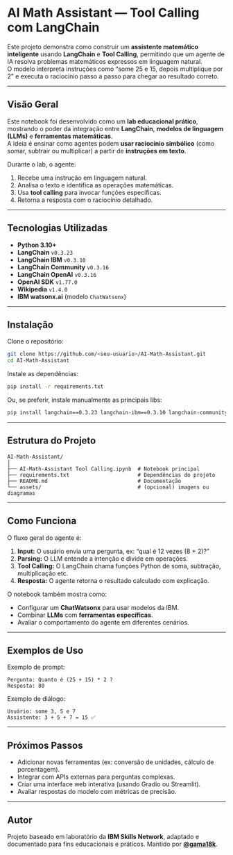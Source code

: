 
# AI Math Assistant — Tool Calling com LangChain

Este projeto demonstra como construir um **assistente matemático inteligente** usando **LangChain** e **Tool Calling**, permitindo que um agente de IA resolva problemas matemáticos expressos em linguagem natural.  
O modelo interpreta instruções como “some 25 e 15, depois multiplique por 2” e executa o raciocínio passo a passo para chegar ao resultado correto.

---

## Visão Geral

Este notebook foi desenvolvido como um **lab educacional prático**, mostrando o poder da integração entre **LangChain**, **modelos de linguagem (LLMs)** e **ferramentas matemáticas**.  
A ideia é ensinar como agentes podem **usar raciocínio simbólico** (como somar, subtrair ou multiplicar) a partir de **instruções em texto**.

Durante o lab, o agente:
1. Recebe uma instrução em linguagem natural.
2. Analisa o texto e identifica as operações matemáticas.
3. Usa **tool calling** para invocar funções específicas.
4. Retorna a resposta com o raciocínio detalhado.

---

## Tecnologias Utilizadas

- **Python 3.10+**
- **LangChain** `v0.3.23`
- **LangChain IBM** `v0.3.10`
- **LangChain Community** `v0.3.16`
- **LangChain OpenAI** `v0.3.16`
- **OpenAI SDK** `v1.77.0`
- **Wikipedia** `v1.4.0`
- **IBM watsonx.ai** (modelo `ChatWatsonx`)

---

## Instalação

Clone o repositório:

```bash
git clone https://github.com/<seu-usuario>/AI-Math-Assistant.git
cd AI-Math-Assistant
````

Instale as dependências:

```bash
pip install -r requirements.txt
```

Ou, se preferir, instale manualmente as principais libs:

```bash
pip install langchain==0.3.23 langchain-ibm==0.3.10 langchain-community==0.3.16 langchain-openai==0.3.16 openai==1.77.0 wikipedia==1.4.0
```

---

## Estrutura do Projeto

```text
AI-Math-Assistant/
│
├── AI-Math-Assistant Tool Calling.ipynb  # Notebook principal
├── requirements.txt                      # Dependências do projeto
├── README.md                             # Documentação
└── assets/                               # (opcional) imagens ou diagramas
```

---

## Como Funciona

O fluxo geral do agente é:

1. **Input:** O usuário envia uma pergunta, ex: “qual é 12 vezes (8 + 2)?”
2. **Parsing:** O LLM entende a intenção e divide em operações.
3. **Tool Calling:** O LangChain chama funções Python de soma, subtração, multiplicação etc.
4. **Resposta:** O agente retorna o resultado calculado com explicação.

O notebook também mostra como:

* Configurar um **ChatWatsonx** para usar modelos da IBM.
* Combinar **LLMs** com **ferramentas específicas**.
* Avaliar o comportamento do agente em diferentes cenários.

---

## Exemplos de Uso

Exemplo de prompt:

```text
Pergunta: Quanto é (25 + 15) * 2 ?
Resposta: 80
```

Exemplo de diálogo:

```text
Usuário: some 3, 5 e 7
Assistente: 3 + 5 + 7 = 15 ✅
```

---

## Próximos Passos

* Adicionar novas ferramentas (ex: conversão de unidades, cálculo de porcentagem).
* Integrar com APIs externas para perguntas complexas.
* Criar uma interface web interativa (usando Gradio ou Streamlit).
* Avaliar respostas do modelo com métricas de precisão.

---

## Autor

Projeto baseado em laboratório da **IBM Skills Network**, adaptado e documentado para fins educacionais e práticos.
Mantido por [**@gama18k**](https://github.com/<gama18k>).

